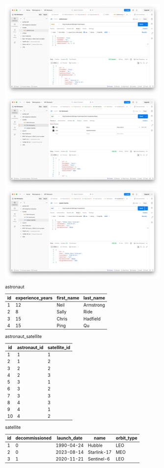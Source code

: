 ![addAstronaut](./screenshot/addAstronaut.png)
![getAstronauts](./screenshot/getAstronauts.png)
![updateSatellite](./screenshot/updateSatellite.png)

astronaut

|id|experience_years|first_name|last_name|
|--|----------------|----------|---------|
|1|12|Neil|Armstrong|
|2|8|Sally|Ride|
|3|15|Chris|Hadfield|
|4|15|Ping|Qu|

astronaut_satellite

|id|astronaut_id|satellite_id|
|--|------------|------------|
|1|1|1|
|2|1|2|
|3|2|2|
|4|2|3|
|5|3|1|
|6|3|2|
|7|3|3|
|8|4|3|
|9|4|1|
|10|4|2|

satellite

|id|decommissioned|launch_date|name|orbit_type|
|--|--------------|-----------|----|----------|
|1|0|1990-04-24|Hubble|LEO|
|2|0|2023-08-14|Starlink-17|MEO|
|3|1|2020-11-21|Sentinel-6|LEO|
